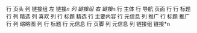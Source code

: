 行 页头
    列 链接组 左
        链接*n
    列 链接组 右
        链接*n
行 主体
    行 导航 页面
    行
        行 标题
        行 
            列 精选
                列 喜欢
                列 
                    行 标题 精选
                    行 主要内容
                    行 元信息
            列 推广
                行 标题 推广
                行 
                    列 缩略图
                    列 
                        行 标题
                        行 元信息
行 页脚
    列 元信息
    列 链接组 
        链接*n
